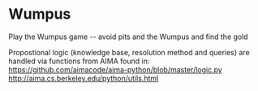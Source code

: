 # Wumpus
Play the Wumpus game -- avoid pits and the Wumpus and find the gold

Propostional logic (knowledge base, resolution method and queries) are handled via functions from AIMA found in:
https://github.com/aimacode/aima-python/blob/master/logic.py
http://aima.cs.berkeley.edu/python/utils.html
